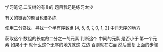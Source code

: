 学习笔记
二叉树的有关的 题目我还是练习太少

有关的链表的题目也要多练

使用二分查找，寻找一个半有序数组 [4, 5, 6, 7, 0, 1, 2] 中间无序的地方

获取这个 数组的长度的二分之一的元素 
判断这个 中间的元素 是否小于 第一个元素
 如果小于 就什么这个无序的地方就这 左边 否则就在右面
  然后重复 上面的步骤